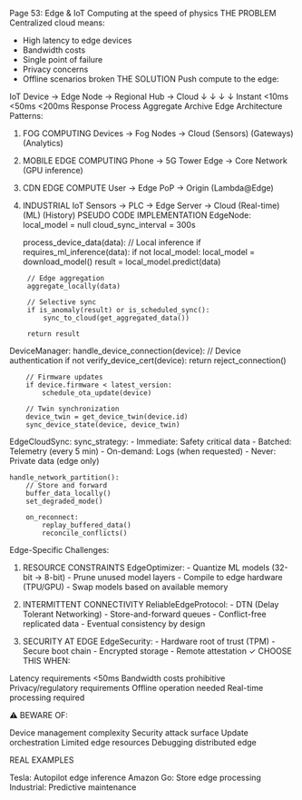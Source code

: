 Page 53: Edge & IoT
Computing at the speed of physics
THE PROBLEM
Centralized cloud means:
- High latency to edge devices
- Bandwidth costs
- Single point of failure
- Privacy concerns
- Offline scenarios broken
THE SOLUTION
Push compute to the edge:

IoT Device → Edge Node → Regional Hub → Cloud
    ↓           ↓             ↓            ↓
  Instant    <10ms        <50ms       <200ms
  Response   Process     Aggregate    Archive
Edge Architecture Patterns:
1. FOG COMPUTING
   Devices → Fog Nodes → Cloud
   (Sensors) (Gateways)  (Analytics)

2. MOBILE EDGE COMPUTING
   Phone → 5G Tower Edge → Core Network
          (GPU inference)

3. CDN EDGE COMPUTE
   User → Edge PoP → Origin
         (Lambda@Edge)

4. INDUSTRIAL IoT
   Sensors → PLC → Edge Server → Cloud
           (Real-time) (ML)    (History)
PSEUDO CODE IMPLEMENTATION
EdgeNode:
    local_model = null
    cloud_sync_interval = 300s
    
    process_device_data(data):
        // Local inference
        if requires_ml_inference(data):
            if not local_model:
                local_model = download_model()
            result = local_model.predict(data)
        
        // Edge aggregation
        aggregate_locally(data)
        
        // Selective sync
        if is_anomaly(result) or is_scheduled_sync():
            sync_to_cloud(get_aggregated_data())
            
        return result

DeviceManager:
    handle_device_connection(device):
        // Device authentication
        if not verify_device_cert(device):
            return reject_connection()
            
        // Firmware updates
        if device.firmware < latest_version:
            schedule_ota_update(device)
            
        // Twin synchronization
        device_twin = get_device_twin(device.id)
        sync_device_state(device, device_twin)

EdgeCloudSync:
    sync_strategy:
        - Immediate: Safety critical data
        - Batched: Telemetry (every 5 min)
        - On-demand: Logs (when requested)
        - Never: Private data (edge only)
    
    handle_network_partition():
        // Store and forward
        buffer_data_locally()
        set_degraded_mode()
        
        on_reconnect:
            replay_buffered_data()
            reconcile_conflicts()
Edge-Specific Challenges:
1. RESOURCE CONSTRAINTS
   EdgeOptimizer:
       - Quantize ML models (32-bit → 8-bit)
       - Prune unused model layers
       - Compile to edge hardware (TPU/GPU)
       - Swap models based on available memory

2. INTERMITTENT CONNECTIVITY
   ReliableEdgeProtocol:
       - DTN (Delay Tolerant Networking)
       - Store-and-forward queues
       - Conflict-free replicated data
       - Eventual consistency by design

3. SECURITY AT EDGE
   EdgeSecurity:
       - Hardware root of trust (TPM)
       - Secure boot chain
       - Encrypted storage
       - Remote attestation
✓ CHOOSE THIS WHEN:

Latency requirements <50ms
Bandwidth costs prohibitive
Privacy/regulatory requirements
Offline operation needed
Real-time processing required

⚠️ BEWARE OF:

Device management complexity
Security attack surface
Update orchestration
Limited edge resources
Debugging distributed edge

REAL EXAMPLES

Tesla: Autopilot edge inference
Amazon Go: Store edge processing
Industrial: Predictive maintenance
